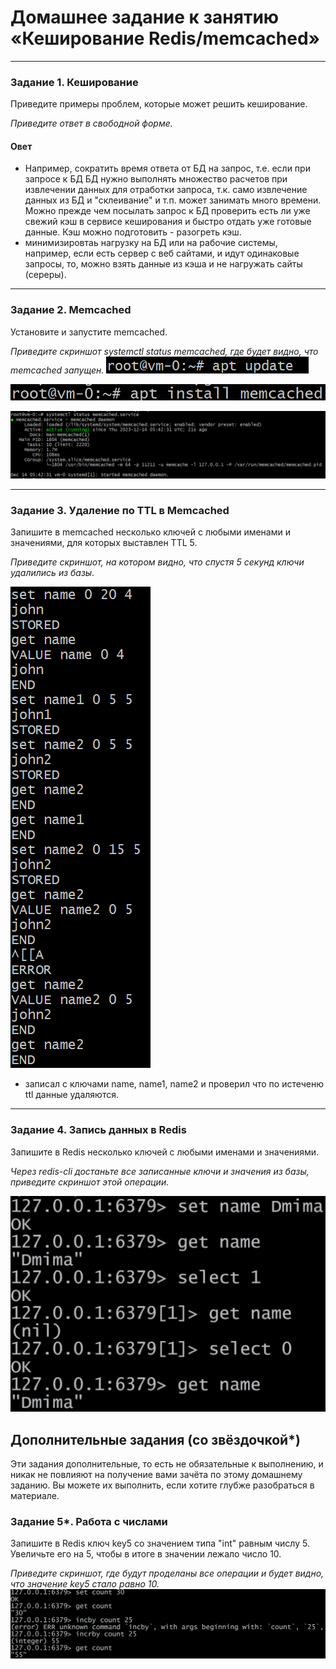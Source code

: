 # Домашнее задание к занятию «Кеширование Redis/memcached»

---

### Задание 1. Кеширование 

Приведите примеры проблем, которые может решить кеширование. 

*Приведите ответ в свободной форме.*

#### Овет 

* Например, сократить время ответа от БД на запрос, т.е. если при запросе к БД БД нужно выполнять множество расчетов при извлечении данных для отработки запроса, т.к. само извлечение данных из БД и "склеивание" и т.п. может занимать много времени. Можно прежде чем посылать запрос к БД проверить есть ли уже свежий кэш в сервисе кеширования и быстро отдать уже готовые данные.
Кэш можно подготовить - разогреть кэш.
* минимизировтаь нагрузку на БД или на рабочие системы, например, если есть сервер с веб сайтами, и идут одинаковые запросы, то, можно взять данные из кэша и не нагружать сайты (сереры).

---

### Задание 2. Memcached

Установите и запустите memcached.

*Приведите скриншот systemctl status memcached, где будет видно, что memcached запущен.*
![Alt text](image-1.png)

![Alt text](image-3.png)

![Alt text](image.png)

---

### Задание 3. Удаление по TTL в Memcached

Запишите в memcached несколько ключей с любыми именами и значениями, для которых выставлен TTL 5. 

*Приведите скриншот, на котором видно, что спустя 5 секунд ключи удалились из базы.*

![Alt text](image-4.png)

- записал с ключами name, name1, name2  и проверил что по истеченю ttl данные удаляются.

---

### Задание 4. Запись данных в Redis

Запишите в Redis несколько ключей с любыми именами и значениями. 

*Через redis-cli достаньте все записанные ключи и значения из базы, приведите скриншот этой операции.*

![Alt text](image-5.png)


## Дополнительные задания (со звёздочкой*)
Эти задания дополнительные, то есть не обязательные к выполнению, и никак не повлияют на получение вами зачёта по этому домашнему заданию. Вы можете их выполнить, если хотите глубже разобраться в материале.

### Задание 5*. Работа с числами 

Запишите в Redis ключ key5 со значением типа "int" равным числу 5. Увеличьте его на 5, чтобы в итоге в значении лежало число 10.  

*Приведите скриншот, где будут проделаны все операции и будет видно, что значение key5 стало равно 10.*
![Alt text](image-6.png)